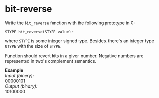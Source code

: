 # bit-reverse
Write the ```bit_reverse``` function with the following prototype in C:

```STYPE bit_reverse(STYPE value);```

where ```STYPE``` is some integer signed type. Besides, there's an integer type ```UTYPE``` with the size of ```STYPE```.

Function should revert bits in a given number. Negative numbers are represented in two's complement semantics.

**Example**  
*Input (binary):*  
00000101  
*Output (binary):*  
10100000
